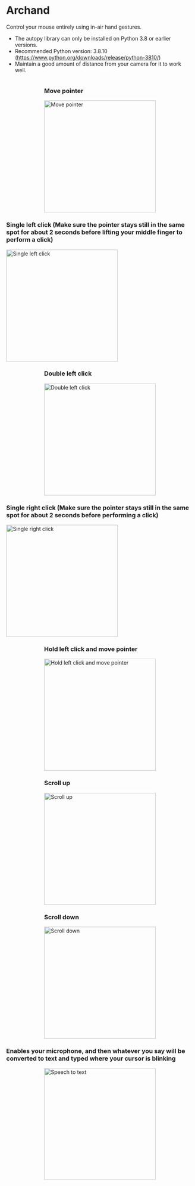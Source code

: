 # Archand
Control your mouse entirely using in-air hand gestures.

- The autopy library can only be installed on Python 3.8 or earlier versions.
- Recommended Python version: 3.8.10 (https://www.python.org/downloads/release/python-3810/) 
- Maintain a good amount of distance from your camera for it to work well.

<div style="display: flex; flex-wrap: wrap; justify-content: space-around;">
    <div>
        <h3>Move pointer</h3>
        <img src="Images/move%20pointer.jpg" alt="Move pointer" width="300"/>
    </div>
    <div>
        <h3>Single left click (Make sure the pointer stays still in the same spot for about 2 seconds before lifting your middle finger to perform a click)</h3>
        <img src="Images/single%20left%20click.jpg" alt="Single left click" width="300"/>
    </div>
    <div>
        <h3>Double left click</h3>
        <img src="Images/double%20left%20click.jpg" alt="Double left click" width="300"/>
    </div>
    <div>
        <h3>Single right click (Make sure the pointer stays still in the same spot for about 2 seconds before performing a click)</h3>
        <img src="Images/single%20right%20click.jpg" alt="Single right click" width="300"/>
    </div>
    <div>
        <h3>Hold left click and move pointer</h3>
        <img src="Images/Hold%20left%20click%20and%20move%20pointer.jpg" alt="Hold left click and move pointer" width="300"/>
    </div>
    <div>
        <h3>Scroll up</h3>
        <img src="Images/Scroll%20up.jpg" alt="Scroll up" width="300"/>
    </div>
    <div>
        <h3>Scroll down</h3>
        <img src="Images/Scroll%20down.jpg" alt="Scroll down" width="300"/>
    </div>
    <h3>Enables your microphone, and then whatever you say will be converted to text and typed where your cursor is blinking</h3>
        <img src="Images/Speech%20to%20text.jpg" alt="Speech to text" width="300"/>
    </div>
</div>
